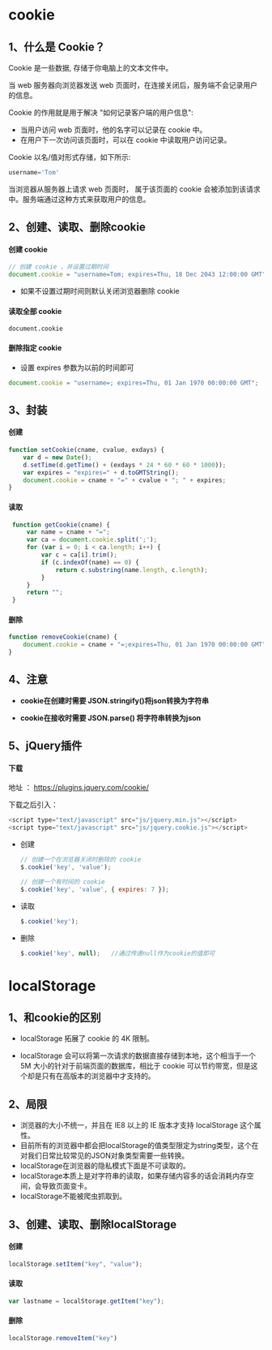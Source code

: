 # cookie

## 1、什么是 Cookie？

Cookie 是一些数据, 存储于你电脑上的文本文件中。

当 web 服务器向浏览器发送 web 页面时，在连接关闭后，服务端不会记录用户的信息。

Cookie 的作用就是用于解决 "如何记录客户端的用户信息":

- 当用户访问 web 页面时，他的名字可以记录在 cookie 中。
- 在用户下一次访问该页面时，可以在 cookie 中读取用户访问记录。

Cookie 以名/值对形式存储，如下所示:

```js
username='Tom'
```

当浏览器从服务器上请求 web 页面时， 属于该页面的 cookie 会被添加到该请求中。服务端通过这种方式来获取用户的信息。



## 2、创建、读取、删除cookie

#### 创建 cookie

```js
// 创建 cookie ，并设置过期时间 
document.cookie = "username=Tom; expires=Thu, 18 Dec 2043 12:00:00 GMT"
```

- 如果不设置过期时间则默认关闭浏览器删除 cookie 

#### 读取全部 cookie

```
document.cookie
```

#### 删除指定 cookie 

-  设置 expires 参数为以前的时间即可 

```js
document.cookie = "username=; expires=Thu, 01 Jan 1970 00:00:00 GMT";
```

## 3、封装

#### 创建

```js
function setCookie(cname, cvalue, exdays) {
    var d = new Date();
    d.setTime(d.getTime() + (exdays * 24 * 60 * 60 * 1000));
    var expires = "expires=" + d.toGMTString();
    document.cookie = cname + "=" + cvalue + "; " + expires;
}
```

#### 读取

```js
 function getCookie(cname) {
     var name = cname + "=";
     var ca = document.cookie.split(';');
     for (var i = 0; i < ca.length; i++) {
         var c = ca[i].trim();
         if (c.indexOf(name) == 0) { 
             return c.substring(name.length, c.length); 
         }
     }
     return "";
 }
```

#### 删除

```js
function removeCookie(cname) {
    document.cookie = cname + "=;expires=Thu, 01 Jan 1970 00:00:00 GMT"
}
```



## 4、注意

- **cookie在创建时需要 JSON.stringify()将json转换为字符串**  

- **cookie在接收时需要 JSON.parse() 将字符串转换为json**

  

## 5、jQuery插件

#### 下载

地址 ： https://plugins.jquery.com/cookie/ 

下载之后引入：

```js
<script type="text/javascript" src="js/jquery.min.js"></script>
<script type="text/javascript" src="js/jquery.cookie.js"></script>
```

- 创建

  ```js
  // 创建一个在浏览器关闭时删除的 cookie
  $.cookie('key', 'value');
  
  // 创建一个有时间的 cookie
  $.cookie('key', 'value', { expires: 7 });
  ```

- 读取

  ```js
  $.cookie('key');
  ```

- 删除

  ```js
  $.cookie('key', null);   //通过传递null作为cookie的值即可
  ```

  

# localStorage

## 1、和cookie的区别

- localStorage 拓展了 cookie 的 4K 限制。 

- localStorage 会可以将第一次请求的数据直接存储到本地，这个相当于一个 5M 大小的针对于前端页面的数据库，相比于 cookie 可以节约带宽，但是这个却是只有在高版本的浏览器中才支持的。



## 2、局限

- 浏览器的大小不统一，并且在 IE8 以上的 IE 版本才支持 localStorage 这个属性。 
- 目前所有的浏览器中都会把localStorage的值类型限定为string类型，这个在对我们日常比较常见的JSON对象类型需要一些转换。
- localStorage在浏览器的隐私模式下面是不可读取的。 
- localStorage本质上是对字符串的读取，如果存储内容多的话会消耗内存空间，会导致页面变卡。 
- localStorage不能被爬虫抓取到。



## 3、创建、读取、删除localStorage

#### 创建

```js
localStorage.setItem("key", "value");
```

#### 读取

```js
var lastname = localStorage.getItem("key");
```

#### 删除

```js
localStorage.removeItem("key")
```

